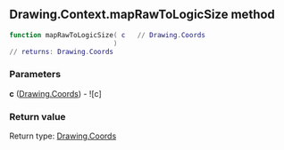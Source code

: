 ## Drawing.Context.mapRawToLogicSize method


```lua
function mapRawToLogicSize( c   // Drawing.Coords
                          )
// returns: Drawing.Coords
```


### Parameters

**c** ([Drawing.Coords](../../Drawing/Coords.md)) - ![c]

### Return value

Return type: [Drawing.Coords](../../Drawing/Coords.md)


